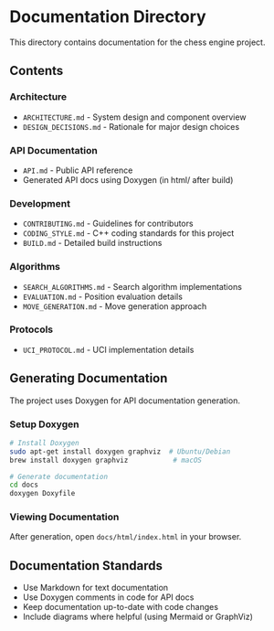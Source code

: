 # Documentation Directory

This directory contains documentation for the chess engine project.

## Contents

### Architecture
- `ARCHITECTURE.md` - System design and component overview
- `DESIGN_DECISIONS.md` - Rationale for major design choices

### API Documentation
- `API.md` - Public API reference
- Generated API docs using Doxygen (in html/ after build)

### Development
- `CONTRIBUTING.md` - Guidelines for contributors
- `CODING_STYLE.md` - C++ coding standards for this project
- `BUILD.md` - Detailed build instructions

### Algorithms
- `SEARCH_ALGORITHMS.md` - Search algorithm implementations
- `EVALUATION.md` - Position evaluation details
- `MOVE_GENERATION.md` - Move generation approach

### Protocols
- `UCI_PROTOCOL.md` - UCI implementation details

## Generating Documentation

The project uses Doxygen for API documentation generation.

### Setup Doxygen

```bash
# Install Doxygen
sudo apt-get install doxygen graphviz  # Ubuntu/Debian
brew install doxygen graphviz           # macOS

# Generate documentation
cd docs
doxygen Doxyfile
```

### Viewing Documentation

After generation, open `docs/html/index.html` in your browser.

## Documentation Standards

- Use Markdown for text documentation
- Use Doxygen comments in code for API docs
- Keep documentation up-to-date with code changes
- Include diagrams where helpful (using Mermaid or GraphViz)
